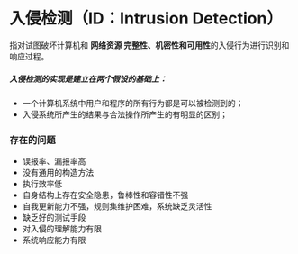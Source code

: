 # 入侵检测（ID：Intrusion Detection）

指对试图破坏计算机和 **网络资源 完整性、机密性和可用性**的入侵行为进行识别和响应过程。

##### 入侵检测的实现是建立在两个假设的基础上：

* 一个计算机系统中用户和程序的所有行为都是可以被检测到的；
* 入侵系统所产生的结果与合法操作所产生的有明显的区别；



### 存在的问题

* 误报率、漏报率高
* 没有通用的构造方法
* 执行效率低
* 自身结构上存在安全隐患，鲁棒性和容错性不强
* 自我更新能力不强，规则集维护困难，系统缺乏灵活性
* 缺乏好的测试手段
* 对入侵的理解能力有限
* 系统响应能力有限





